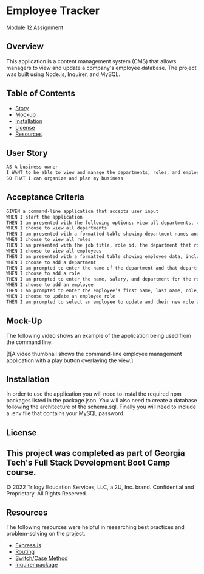 # Employee Tracker
Module 12 Assignment
## Overview

This application is a content management system (CMS) that allows managers to view and update a company's employee database.  The project was built using Node.js, Inquirer, and MySQL.

## Table of Contents

- [Story](#user-story)
- [Mockup](#mockup) 
- [Installation](#installation)
- [License](#license)
- [Resources](#resources)

## User Story

```md
AS A business owner
I WANT to be able to view and manage the departments, roles, and employees in my company
SO THAT I can organize and plan my business
```

## Acceptance Criteria

```md
GIVEN a command-line application that accepts user input
WHEN I start the application
THEN I am presented with the following options: view all departments, view all roles, view all employees, add a department, add a role, add an employee, and update an employee role
WHEN I choose to view all departments
THEN I am presented with a formatted table showing department names and department ids
WHEN I choose to view all roles
THEN I am presented with the job title, role id, the department that role belongs to, and the salary for that role
WHEN I choose to view all employees
THEN I am presented with a formatted table showing employee data, including employee ids, first names, last names, job titles, departments, salaries, and managers that the employees report to
WHEN I choose to add a department
THEN I am prompted to enter the name of the department and that department is added to the database
WHEN I choose to add a role
THEN I am prompted to enter the name, salary, and department for the role and that role is added to the database
WHEN I choose to add an employee
THEN I am prompted to enter the employee’s first name, last name, role, and manager, and that employee is added to the database
WHEN I choose to update an employee role
THEN I am prompted to select an employee to update and their new role and this information is updated in the database 
```

## Mock-Up

The following video shows an example of the application being used from the command line:

[![A video thumbnail shows the command-line employee management application with a play button overlaying the view.]

## Installation

In order to use the application you will need to instal the required npm packages listed in the package.json. You will also need to create a database following the architecture of the schema.sql. Finally you will need to include a .env file that contains your MySQL password.

## License
This project was completed as part of Georgia Tech's Full Stack Development Boot Camp course. 
---
© 2022 Trilogy Education Services, LLC, a 2U, Inc. brand. Confidential and Proprietary. All Rights Reserved.


## Resources
The following resources were helpful in researching best practices and problem-solving on the project.
* [ExpressJs](https://expressjs.com/en/guide/routing.html)
* [Routing](https://expressjs.com/en/guide/routing.html)
* [Switch/Case Method](https://www.w3schools.com/js/js_switch.asp)
* [Inquirer package](https://www.npmjs.com/package/inquirer/v/8.2.4)


